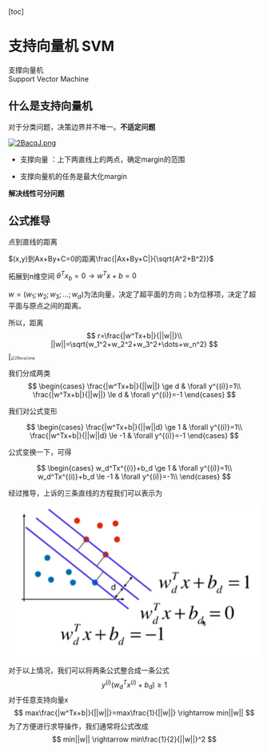 [toc]

# 支持向量机 SVM

支撑向量机 <br />Support Vector Machine

## 什么是支持向量机

对于分类问题，决策边界并不唯一。**不适定问题**

[![2BacqJ.png](https://z3.ax1x.com/2021/06/08/2BacqJ.png)](https://imgtu.com/i/2BacqJ)

- 支撑向量 ：上下两直线上的两点，确定margin的范围

- 支撑向量机的任务是最大化margin

**解决线性可分问题**



## 公式推导

点到直线的距离

$(x,y)到Ax+By+C=0的距离\frac{|Ax+By+C|}{\sqrt{A^2+B^2}}$



拓展到n维空间 $\theta^Tx_b=0 \rightarrow w^Tx+b=0$

$w=(w_1;w_2;w_3;\dots;w_d)$为法向量，决定了超平面的方向；b为位移项，决定了超平面与原点之间的距离。

所以，距离
$$
r=\frac{|w^Tx+b|}{||w||}\\
||w||=\sqrt{w_1^2+w_2^2+w_3^2+\dots+w_n^2}
$$
[<img src="https://z3.ax1x.com/2021/06/08/2BacqJ.png" alt="2BacqJ.png" style="zoom:50%;" />

我们分成两类
$$
\begin{cases}
\frac{|w^Tx+b|}{||w||} \ge d & \forall y^{(i)}=1\\
\frac{|w^Tx+b|}{||w||} \le d & \forall y^{(i)}=-1
\end{cases}
$$

我们对公式变形

$$
\begin{cases}
\frac{|w^Tx+b|}{||w||d} \ge 1 & \forall y^{(i)}=1\\
\frac{|w^Tx+b|}{||w||d} \le -1 & \forall y^{(i)}=-1
\end{cases}
$$

公式变换一下，可得

$$
\begin{cases}
w_d^Tx^{(i)}+b_d \ge 1 & \forall y^{(i)}=1\\
w_d^Tx^{(i)}+b_d \le -1 & \forall y^{(i)}=-1\\
\end{cases}
$$



经过推导，上诉的三条直线的方程我们可以表示为

![image-20210608013953695](image-20210608013953695.png)

对于以上情况，我们可以将两条公式整合成一条公式
$$
y^{(i)}(w_d^Tx^{(i)}+b_d) \ge 1
$$
对于任意支持向量x
$$
max\frac{|w^Tx+b|}{||w||}=max\frac{1}{||w||} \rightarrow min||w||
$$
为了方便进行求导操作，我们通常将公式改成
$$
min||w|| \rightarrow min\frac{1}{2}{||w||}^2
$$
